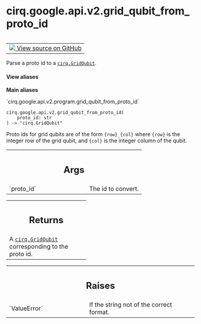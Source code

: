 <div itemscope itemtype="http://developers.google.com/ReferenceObject">
<meta itemprop="name" content="cirq.google.api.v2.grid_qubit_from_proto_id" />
<meta itemprop="path" content="Stable" />
</div>

# cirq.google.api.v2.grid_qubit_from_proto_id

<!-- Insert buttons and diff -->

<table class="tfo-notebook-buttons tfo-api" align="left">

<td>
  <a target="_blank" href="https://github.com/quantumlib/cirq/tree/master/cirq/google/api/v2/program.py">
    <img src="https://www.tensorflow.org/images/GitHub-Mark-32px.png" />
    View source on GitHub
  </a>
</td>
</table>



Parse a proto id to a <a href="../../../../cirq/devices/GridQubit.md"><code>cirq.GridQubit</code></a>.

<section class="expandable">
  <h4 class="showalways">View aliases</h4>
  <p>
<b>Main aliases</b>
<p>`cirq.google.api.v2.program.grid_qubit_from_proto_id`</p>
</p>
</section>

<pre class="devsite-click-to-copy prettyprint lang-py tfo-signature-link">
<code>cirq.google.api.v2.grid_qubit_from_proto_id(
    proto_id: str
) -> "cirq.GridQubit"
</code></pre>



<!-- Placeholder for "Used in" -->

Proto ids for grid qubits are of the form `{row}_{col}` where `{row}` is
the integer row of the grid qubit, and `{col}` is the integer column of
the qubit.

<!-- Tabular view -->
 <table class="responsive fixed orange">
<colgroup><col width="214px"><col></colgroup>
<tr><th colspan="2"><h2 class="add-link">Args</h2></th></tr>

<tr>
<td>
`proto_id`
</td>
<td>
The id to convert.
</td>
</tr>
</table>



<!-- Tabular view -->
 <table class="responsive fixed orange">
<colgroup><col width="214px"><col></colgroup>
<tr><th colspan="2"><h2 class="add-link">Returns</h2></th></tr>
<tr class="alt">
<td colspan="2">
A <a href="../../../../cirq/devices/GridQubit.md"><code>cirq.GridQubit</code></a> corresponding to the proto id.
</td>
</tr>

</table>



<!-- Tabular view -->
 <table class="responsive fixed orange">
<colgroup><col width="214px"><col></colgroup>
<tr><th colspan="2"><h2 class="add-link">Raises</h2></th></tr>

<tr>
<td>
`ValueError`
</td>
<td>
If the string not of the correct format.
</td>
</tr>
</table>

